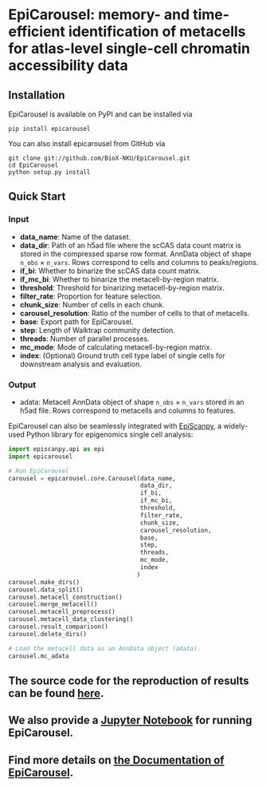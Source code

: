 # EpiCarousel: memory- and time-efficient identification of metacells for atlas-level single-cell chromatin accessibility data



## Installation
EpiCarousel is available on PyPI and can be installed via

```
pip install epicarousel
```

You can also install epicarousel from GitHub via
```
git clone git://github.com/BioX-NKU/EpiCarousel.git
cd EpiCarousel
python setup.py install
```

## Quick Start

### Input

* **data_name**: Name of the dataset.
* **data_dir**: Path of an h5ad file where the scCAS data count matrix is stored in the compressed sparse row format. AnnData object of shape `n_obs` × `n_vars`. Rows correspond to cells and columns to peaks/regions.
* **if_bi**: Whether to binarize the scCAS data count matrix.
* **if_mc_bi**: Whether to binarize the metacell-by-region matrix. 
* **threshold**: Threshold for binarizing metacell-by-region matrix.
* **filter_rate**: Proportion for feature selection.
* **chunk_size**:  Number of cells in each chunk.
* **carousel_resolution**: Ratio of the number of cells to that of metacells.
* **base**: Export path for EpiCarousel.
* **step**: Length of Walktrap community detection.
* **threads**: Number of parallel processes.
* **mc_mode**: Mode of calculating metacell-by-region matrix.
* **index**: (Optional) Ground truth cell type label of single cells for downstream analysis and evaluation.

### Output

+ adata: Metacell AnnData object of shape `n_obs` × `n_vars` stored in an h5ad file. Rows correspond to metacells and columns to features.

EpiCarousel can also be seamlessly integrated with [EpiScanpy](https://episcanpy.readthedocs.io/en/stable/), a widely-used Python library for epigenomics single cell analysis:

```Python
import episcanpy.api as epi
import epicarousel

# Run EpiCarousel
carousel = epicarousel.core.Carousel(data_name,
                                     data_dir,
                                     if_bi,
                                     if_mc_bi,
                                     threshold,
                                     filter_rate,
                                     chunk_size,
                                     carousel_resolution,
                                     base,
                                     step,
                                     threads,
                                     mc_mode,
                                     index
                                    )
carousel.make_dirs()
carousel.data_split()
carousel.metacell_construction()
carousel.merge_metacell()
carousel.metacell_preprocess()
carousel.metacell_data_clustering()
carousel.result_comparison()
carousel.delete_dirs()

# Load the metacell data as an AnnData object (adata).
carousel.mc_adata
```

## The source code for the reproduction of results can be found [here](https://github.com/BioX-NKU/EpiCarousel/blob/main/run_epicarousel.py).

## We also provide a [Jupyter Notebook](https://github.com/BioX-NKU/EpiCarousel/blob/main/EpiCarousel_vignette.ipynb) for running EpiCarousel.

## Find more details on [the Documentation of EpiCarousel]().





